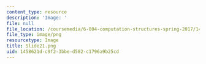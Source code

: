 ```yaml
---
content_type: resource
description: 'Image: '
file: null
file_location: /coursemedia/6-004-computation-structures-spring-2017/1458621dc9f23bbed582c1796a9b25cd_Slide21.png
file_type: image/png
resourcetype: Image
title: Slide21.png
uid: 1458621d-c9f2-3bbe-d582-c1796a9b25cd
---
```

